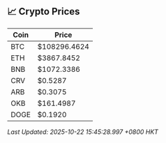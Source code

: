 ## 📈 Crypto Prices

| Coin | Price |
| ---- | ----- |
| BTC | $108296.4624 |
| ETH | $3867.8452 |
| BNB | $1072.3386 |
| CRV | $0.5287 |
| ARB | $0.3075 |
| OKB | $161.4987 |
| DOGE | $0.1920 |

_Last Updated: 2025-10-22 15:45:28.997 +0800 HKT_